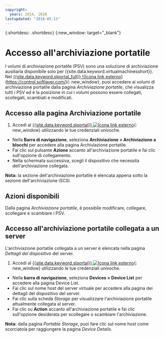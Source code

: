 ```yaml
---
copyright:
  years: 2014, 2018
lastupdated: "2018-05-11"
---
```


{:shortdesc: .shortdesc}
{:new_window: target="_blank"}

# Accesso all'archiviazione portatile

I volumi di archiviazione portatile (PSV) sono una soluzione di archiviazione ausiliaria disponibile solo per {{site.data.keyword.virtualmachinesshort}}. Nel [{{site.data.keyword.slportal_full}} !{Icona link esterno](../../icons/launch-glyph.svg "Icona link esterno")](https://control.softlayer.com/){: new_window}, puoi accedere ai volumi di archiviazione portatile dalla pagina *Archiviazione portatile*, che visualizza tutti i PSV ed è la posizione in cui i volumi possono essere collegati, scollegati, scambiati e modificati. 

## Accesso alla pagina Archiviazione portatile

1. Accedi al [{{site.data.keyword.slportal}} ![Icona link esterno](../../icons/launch-glyph.svg "Icona link esterno")](https://control.softlayer.com/){: new_window} utilizzando le tue credenziali univoche.
* Nella **Barra di navigazione**, seleziona **Archiviazione > Archiviazione a blocchi** per accedere alla pagina Archiviazione portatile.
* Fai clic sul pulsante **Azione** accanto all'archiviazione portatile e fai clic sull'opzione di collegamento.
* Nella schermata successiva, scegli il dispositivo che necessita dell'archiviazione collegata.

**Nota:** la sezione dell'archiviazione portatile è elencata appena sotto la sezione dell'archiviazione iSCSI.

## Azioni disponibili

Dalla pagina *Archiviazione portatile*, è possibile modificare, collegare, scollegare e scambiare i PSV.

## Accesso all'archiviazione portatile collegata a un server

L'archiviazione portatile collegata a un server è elencata nella pagina *Dettagli del dispositivo* del server.

1. Accedi al [{{site.data.keyword.slportal}} ![Icona link esterno](../../icons/launch-glyph.svg "Icona link esterno")](https://control.softlayer.com/){: new_window} utilizzando le tue credenziali univoche.
* Nella **barra di navigazione**, seleziona **Devices > Device List** per accedere alla pagina Device List.
* Fai clic sul nome host del server virtuale per accedere alla pagina dei dettagli del dispositivo del server.
* Fai clic sulla scheda *Storage* per visualizzare l'archiviazione portatile attualmente collegata al server.
* Fai clic su **Action** accanto all'archiviazione portatile e fai clic sull'opzione desiderata per scollegare o scambiare l'archiviazione. 

**Nota:** dalla pagina *Portable Storage*, puoi fare clic sul nome host come scorciatoia per raggiungere la pagina *Device Details*. 
